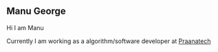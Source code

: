 ## Manu George 

Hi I am Manu

Currently I am working as a algorithm/software developer at [Praanatech](https://www.praanatech.com/)


<!--
**Demon-of-Asgard/Demon-of-Asgard** is a ✨ _special_ ✨ repository because its `README.md` (this file) appears on your GitHub profile.

Here are some ideas to get you started:

- 🔭 I’m currently working on ...
- 🌱 I’m currently learning ...
- 👯 I’m looking to collaborate on ...
- 🤔 I’m looking for help with ...
- 💬 Ask me about ...
- 📫 How to reach me: ...
- 😄 Pronouns: ...
- ⚡ Fun fact: ...
-->
